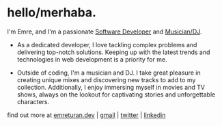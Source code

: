 # hello/merhaba. 

I'm Emre, and I'm a passionate [Software Developer](https://www.linkedin.com/in/emre-turan/) and [Musician/DJ](https://soundcloud.com/jiwamusic).

* As a dedicated developer, I love tackling complex problems and delivering top-notch solutions. Keeping up with the latest trends and technologies in web development is a priority for me.

* Outside of coding, I'm a musician and DJ. I take great pleasure in creating unique mixes and discovering new tracks to add to my collection. Additionally, I enjoy immersing myself in movies and TV shows, always on the lookout for captivating stories and unforgettable characters.

find out more at [emreturan.dev](https://emreturan.dev) | [gmail](mailto:itsemreturan@gmail.com) | [twitter](https://twitter.com/EmreTuran_) | [linkedin](https://www.linkedin.com/in/emre-turan/)


